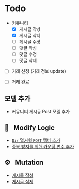 # Todo
- 커뮤니티
  - [x] 게시글 작성
  - [x] 게시글 삭제
  - [ ] 게시글 수정
  - [ ] 댓글 작성
  - [ ] 댓글 수정
  - [ ] 댓글 삭제
- [ ] 거래 신청 (거래 정보 update)
- [ ] 거래 완료


## 모델 추가
- 커뮤니티 게시글 Post 모델 추가

## 🔨 &nbsp;&nbsp;Modify Logic
- [`Dir` 열거형 `POST` 멤버 추가](https://github.com/seongho-joo/majgo_server/commit/1b410d2bcf7d8afb57a55f3a2353e28d52d9c06c)
- [중복 방지를 위한 카운팅 변수 추가](https://github.com/seongho-joo/majgo_server/commit/e8e421f63a9a7b4100f7e68d8600f6c4f57828f7)

## ⚙️ &nbsp;&nbsp;Mutation
- [게시물 작성](https://github.com/seongho-joo/majgo_server/commit/f87c85a6dab89e18e1d6a9cf43b60a143069cad6)
- [게시글 삭제](https://github.com/seongho-joo/majgo_server/commit/2a0bf15ad7a8324f3a7e5ce350017c42f25ad8bc)

<!--

## 📃 &nbsp;&nbsp;Qeury

 ## ⌨️ &nbsp;&nbsp;Refactoring

## 📲 &nbsp;&nbsp;Computed Field
   -->
